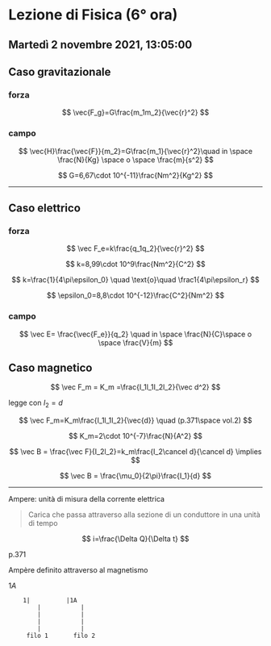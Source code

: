 #  Lezione di Fisica (6° ora)
## Martedì 2 novembre 2021, 13:05:00

## Caso gravitazionale

### forza
$$
\vec{F_g}=G\frac{m_1m_2}{\vec{r}^2}
$$
### campo
$$
\vec{H}\frac{\vec{F}}{m_2}=G\frac{m_1}{\vec{r}^2}\quad in \space \frac{N}{Kg} \space o \space \frac{m}{s^2}
$$

$$
G=6,67\cdot 10^{-11}\frac{Nm^2}{Kg^2}
$$

---

## Caso elettrico

### forza
$$
\vec F_e=k\frac{q_1q_2}{\vec{r}^2}
$$


$$
k=8,99\cdot 10^9\frac{Nm^2}{C^2}
$$

$$
k=\frac{1}{4\pi\epsilon_0} \quad \text{o}\quad \frac1{4\pi\epsilon_r}
$$

$$
\epsilon_0=8,8\cdot 10^{-12}\frac{C^2}{Nm^2}
$$

### campo 

$$
\vec E= \frac{\vec{F_e}}{q_2} \quad in \space \frac{N}{C}\space o \space \frac{V}{m}
$$

## Caso magnetico


$$
\vec F_m = K_m =\frac{I_1l_1I_2l_2}{\vec d^2}
$$

legge con $I_2=d$


$$
\vec F_m=K_m\frac{I_1l_1I_2}{\vec{d}} \quad (p.371\space vol.2)
$$

$$
K_m=2\cdot 10^{-7}\frac{N}{A^2}
$$

$$
\vec B = \frac{\vec F}{I_2l_2}=k_m\frac{I_2\cancel d}{\cancel d} \implies
$$

$$
\vec B = \frac{\mu_0}{2\pi}\frac{I_1}{d}
$$

---
Ampere: unità di misura della corrente elettrica

> Carica che passa attraverso alla sezione di un conduttore in una unità di tempo

$$
i=\frac{\Delta Q}{\Delta t}
$$

p.371

Ampère definito attraverso al magnetismo

$1A$

		1|			|1A
			|			|
			|			|
			|			|
			|			|
		 filo 1       filo 2
<!--stackedit_data:
eyJoaXN0b3J5IjpbLTIyMTU5OTUzNiwtNDA4MDA3OTA5LDEyMz
YxMzg0MzFdfQ==
-->